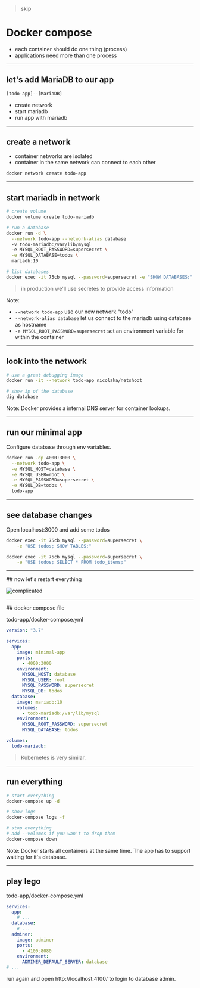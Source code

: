 > skip
# Docker compose

* each container should do one thing (process)
* applications need more than one process

----

## let's add MariaDB to our app

```txt
[todo-app]--[MariaDB]
```

* create network
* start mariadb
* run app with mariadb

----

## create a network

* container networks are isolated
* container in the same network can connect to each other

```bash
docker network create todo-app
```

----

## start mariadb in network

```bash
# create volume
docker volume create todo-mariadb

# run a database
docker run -d \
  --network todo-app --network-alias database
  -v todo-mariadb:/var/lib/mysql
  -e MYSQL_ROOT_PASSWORD=supersecret \
  -e MYSQL_DATABASE=todos \
  mariadb:10

# list databases
docker exec -it 75cb mysql --password=supersecret -e "SHOW DATABASES;"
```
> in production we'll use secretes to provide access information

Note:
* `--network todo-app` use our new network "todo"
* `--network-alias database` let us connect to the mariadb using database as hostname
* `-e MYSQL_ROOT_PASSWORD=supersecret` set an environment variable for within the container

----

## look into the network

```bash
# use a great debugging image
docker run -it --network todo-app nicolaka/netshoot

# show ip of the database
dig database
```

Note:
Docker provides a internal DNS server for container lookups.

----

## run our minimal app

Configure database through env variables.
```bash
docker run -dp 4000:3000 \
  --network todo-app \
  -e MYSQL_HOST=database \
  -e MYSQL_USER=root \
  -e MYSQL_PASSWORD=supersecret \
  -e MYSQL_DB=todos \
  todo-app
```

----

## see database changes

Open localhost:3000 and add some todos

```bash
docker exec -it 75cb mysql --password=supersecret \
    -e "USE todos; SHOW TABLES;"

docker exec -it 75cb mysql --password=supersecret \
    -e "USE todos; SELECT * FROM todo_items;"
```

----

## now let's restart everything

![complicated](https://media.giphy.com/media/cnuQwZ8IFLDZFwreWF/giphy.gif)

----

## docker compose file

todo-app/docker-compose.yml
```yaml
version: "3.7"

services:
  app:
    image: minimal-app
    ports:
      - 4000:3000
    environment:
      MYSQL_HOST: database
      MYSQL_USER: root
      MYSQL_PASSWORD: supersecret
      MYSQL_DB: todos
  database:
    image: mariadb:10
    volumes:
      - todo-mariadb:/var/lib/mysql
    environment: 
      MYSQL_ROOT_PASSWORD: supersecret
      MYSQL_DATABASE: todos

volumes:
  todo-mariadb:
```

> Kubernetes is very similar.

----

## run everything

```bash
# start everything
docker-compose up -d

# show logs
docker-compose logs -f

# stop everything
# add --volumes if you wan't to drop them
docker-compose down 
```

Note:
Docker starts all containers at the same time. The app has to support waiting for it's database.

----

## play lego

todo-app/docker-compose.yml
```yml
services:
  app:
    # ...
  database:
    # ...
  adminer:
    image: adminer
    ports:
      - 4100:8080
    environment:
      ADMINER_DEFAULT_SERVER: database
# ...
```

run again and open http://localhost:4100/ to login to database admin.